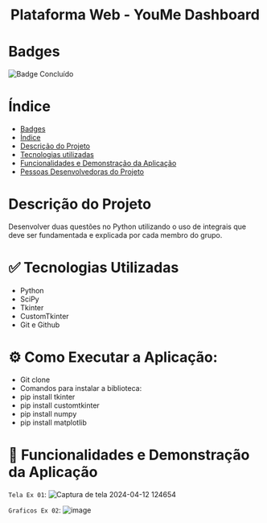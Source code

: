 <h1 align="center"> Plataforma Web - YouMe Dashboard </h1>

# Badges
![Badge Concluído](http://img.shields.io/static/v1?label=STATUS&message=CONCLUÍDO&color=GREEN&style=for-the-badge)


# Índice
* [Badges](#badges)
* [Índice](#índice)
* [Descrição do Projeto](#descrição-do-projeto)
* [Tecnologias utilizadas](#tecnologias-utilizadas)
* [Funcionalidades e Demonstração da Aplicação](#funcionalidades-e-demonstração-da-aplicação)
* [Pessoas Desenvolvedoras do Projeto](#pessoas-desenvolvedoras)

# Descrição do Projeto
<p> Desenvolver duas questões no Python utilizando o uso de integrais que deve ser fundamentada e explicada por cada membro do grupo. </p>

# :white_check_mark: Tecnologias Utilizadas
<ul>
  <li>Python</li>
  <li>SciPy</li>
  <li>Tkinter</li>
  <li>CustomTkinter</li>
  <li>Git e Github</li>
</ul>

# ⚙ Como Executar a Aplicação:

* Git clone 
* Comandos para instalar a biblioteca:
* pip install tkinter
* pip install customtkinter
* pip install numpy
* pip install matplotlib
  
# :hammer: Funcionalidades e Demonstração da Aplicação
`Tela Ex 01`:
![Captura de tela 2024-04-12 124654](https://github.com/Zythee3/Calculo/assets/59659214/9ffc376b-c55a-454a-b9fd-cf62f7598d3a)

`Graficos Ex 02`:
![image](https://github.com/Zythee3/Calculo/assets/59659214/68ee3355-39ad-4572-94c2-ea59629e9229)
